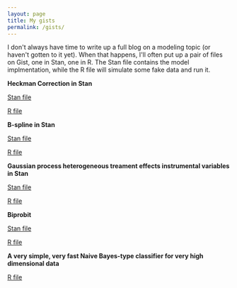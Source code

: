 ```yaml
---
layout: page
title: My gists
permalink: /gists/
---
```



I don't always have time to write up a full blog on a modeling topic (or haven't gotten to it yet). When that happens, I'll often put up a pair of files on Gist, one in Stan, one in R. The Stan file contains the model implmentation, while the R file will simulate some fake data and run it. 

**Heckman Correction in Stan**

[Stan file](https://gist.github.com/khakieconomics/7927884f893b16666b79a6b3e4facce2)

[R file](https://gist.github.com/khakieconomics/423825e2b83c448d95b5f7198b532fdd)

**B-spline in Stan**

[Stan file](https://gist.github.com/khakieconomics/2272cd7f0d61950852622198b26a2d02)

[R file](https://gist.github.com/khakieconomics/c65161c27aed270f96574505aa9536cb)

**Gaussian process heterogeneous treament effects instrumental variables in Stan**

[Stan file](https://gist.github.com/khakieconomics/7f62e5e38b0e1baed7590bc858171832)

[R file](https://gist.github.com/khakieconomics/81222987d3c262890e61a7edfb2f8dfb)

**Biprobit**

[Stan file](https://gist.github.com/khakieconomics/473bbcddf07e463b6b7cae8fa50bd53d)

[R file](https://gist.github.com/khakieconomics/d61e3c1be07a05361cdffca2d2fb4166)

**A very simple, very fast Naive Bayes-type classifier for very high dimensional data**

[R file](https://gist.github.com/khakieconomics/bbc56c0cc5b4c51f70ef3a9b34205b0b)





